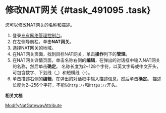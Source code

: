 # 修改NAT网关 {#task_491095 .task}

您可以修改NAT网关的名称和描述。

1.  登录[专有网络管理控制台](https://vpcnext.console.aliyun.com/nat/)。
2.  在左侧导航栏，单击**NAT网关**。
3.  选择NAT网关的地域。
4.  在NAT网关页面，找到目标NAT网关，单击**操作**列下的**管理**。
5.  在NAT网关详情页面，单击名称右侧的**编辑**，在弹出的对话框中输入NAT网关的名称，然后单击**确定**。 名称长度为2~128个字符，以英文字母或中文开头，可包含数字、下划线（\_）和短横线（-）。
6.  单击描述右侧的**编辑**，在弹出的对话框中输入描述信息，然后单击**确定**。 描述长度为2~256个字符，不能以`http://`和`https://`开头。

**相关文档**  


[ModifyNatGatewayAttribute](../../../../../intl.zh-CN/API参考/NAT网关/ModifyNatGatewayAttribute.md#)

